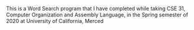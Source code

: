 This is a Word Search program that I have completed while taking CSE 31, Computer Organization and Assembly Language, in the Spring semester of 2020 at University of California, Merced
